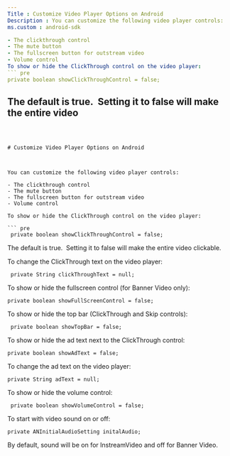 ```yaml
---
Title : Customize Video Player Options on Android
Description : You can customize the following video player controls:
ms.custom : android-sdk

- The clickthrough control
- The mute button
- The fullscreen button for outstream video
- Volume control
To show or hide the ClickThrough control on the video player:
``` pre
private boolean showClickThroughControl = false;
```
The default is true.  Setting it to false will make the entire video
---
```



# Customize Video Player Options on Android



You can customize the following video player controls:

- The clickthrough control
- The mute button
- The fullscreen button for outstream video
- Volume control

To show or hide the ClickThrough control on the video player:

``` pre
 private boolean showClickThroughControl = false;
```

The default is true.  Setting it to false will make the entire video
clickable.

To change the ClickThrough text on the video player:

``` pre
 private String clickThroughText = null;
```

  
To show or hide the fullscreen control (for Banner Video only):

``` pre
private boolean showFullScreenControl = false;
```

  
To show or hide the top bar (ClickThrough and Skip controls):

``` pre
 private boolean showTopBar = false;
```

  
To show or hide the ad text next to the ClickThrough control:

``` pre
private boolean showAdText = false;
```

  
To change the ad text on the video player:

``` pre
private String adText = null;
```

  
To show or hide the volume control:

``` pre
 private boolean showVolumeControl = false;
```

To start with video sound on or off: 

``` pre
private ANInitialAudioSetting initalAudio;
```

By default, sound will be on for InstreamVideo and off for Banner Video.




